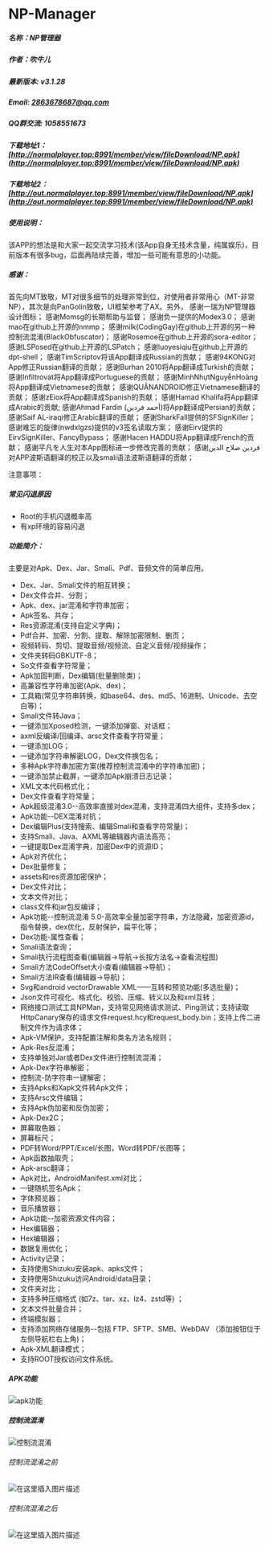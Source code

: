 # NP-Manager
##### 名称：NP管理器
##### 作者：吹牛儿
##### 最新版本: v3.1.28
##### Email: 2863678687@qq.com
##### QQ群交流: 1058551673
##### 下载地址1：[http://normalplayer.top:8991/member/view/fileDownload/NP.apk](http://normalplayer.top:8991/member/view/fileDownload/NP.apk)
##### 下载地址2：[http://out.normalplayer.top:8991/member/view/fileDownload/NP.apk](http://out.normalplayer.top:8991/member/view/fileDownload/NP.apk)
##### 使用说明：

该APP的想法是和大家一起交流学习技术(该App自身无技术含量，纯属娱乐)，目前版本有很多bug，后面再陆续完善，增加一些可能有意思的小功能。
##### 感谢：
首先向MT致敬，MT对很多细节的处理非常到位，对使用者非常用心（MT-非常NP），其次是向PanGolin致敬，UI框架参考了AX。另外，
感谢一瑞为NP管理器设计图标；
感谢Momsg的长期帮助与监督；
感谢负一提供的Modex3.0；
感谢mao在github上开源的nmmp；
感谢milk(CodingGay)在github上开源的另一种控制流混淆(BlackObfuscator)；
感谢Rosemoe在github上开源的sora-editor；
感谢LSPosed在github上开源的LSPatch；
感谢luoyesiqiu在github上开源的dpt-shell；
感谢TimScriptov将该App翻译成Russian的贡献；
感谢94KONG对App修正Russian翻译的贡献；
感谢Burhan 2010将App翻译成Turkish的贡献；
感谢Infiltrovat将App翻译成Portuguese的贡献；
感谢MinhNhựtNguyễnHoàng将App翻译成Vietnamese的贡献；
感谢QUÂNANDROID修正Vietnamese翻译的贡献；
感谢zEiox将App翻译成Spanish的贡献；
感谢Hamad Khalifa将App翻译成Arabic的贡献;
感谢Ahmad Fardin (أحمد فردین)将App翻译成Persian的贡献；
感谢Saif AL-iraqi修正Arabic翻译的贡献；
感谢SharkFall提供的SFSignKiller；
感谢难忘的旋律(nwdxlgzs)提供的v3签名读取方案；
感谢Eirv提供的EirvSignKiller、FancyBypass；
感谢Hacen HADDU将App翻译成French的贡献；
感谢平凡を人生对本App图标进一步修改完善的贡献；
感谢فردین صلاح الدین对APP波斯语翻译的校正以及smali语法波斯语翻译的贡献；

注意事项：

##### 常见闪退原因

* Root的手机闪退概率高
* 有xp环境的容易闪退

##### 功能简介：

主要是对Apk、Dex、Jar、Smali、Pdf、音频文件的简单应用。

* Dex、Jar、Smali文件的相互转换；
* Dex文件合并、分割；
* Apk、dex、jar混淆和字符串加密；
* Apk签名、共存；
* Res资源混淆(支持自定义字典)；
* Pdf合并、加密、分割、提取、解除加密限制、删页；
* 视频转码、剪切、提取音频/视频流、自定义音频/视频操作；
* 文件夹转码GBKUTF-8；
* So文件查看字符常量；
* Apk加固判断，Dex编辑(批量删除类)；
* 高兼容性字符串加密(Apk、dex)；
* 工具箱(常见字符串转换，如base64、des、md5、16进制、Unicode、去空白等)；
* Smali文件转Java；
* 一键添加Xposed检测，一键添加弹窗、对话框；
* axml反编译/回编译、arsc文件查看字符常量；
* 一键添加LOG；
* 一键添加字符串解密LOG，Dex文件换包名；
* 多种Apk字符串加密方案(推荐控制流混淆中的字符串加密)；
* 一键添加禁止截屏，一键添加Apk崩溃日志记录；
* XML文本代码格式化；
* Dex文件查看字符常量；
* Apk超级混淆3.0--高效率直接对dex混淆，支持混淆四大组件，支持多dex；
* Apk功能--DEX混淆对抗；
* Dex编辑Plus(支持搜索、编辑Smali和查看字符常量)；
* 支持Smali、Java、AXML等编辑器内语法高亮；
* 一键提取Dex混淆字典，加密Dex中的资源ID；
* Apk对齐优化；
* Dex批量修复；
* assets和res资源加密保护；
* Dex文件对比；
* 文本文件对比；
* class文件和jar包反编译；
* Apk功能--控制流混淆 5.0-高效率全量加密字符串，方法隐藏，加密资源id，指令替换，dex优化，反射保护，扁平化等；
* Dex功能-属性查看；
* Smali语法查询；
* Smali执行流程图查看(编辑器->导航->长按方法名->查看流程图)
* Smali方法CodeOffset大小查看(编辑器->导航)；
* Smali方法IR查看(编辑器->导航)；
* Svg和android vectorDrawable XML——互转和预览功能(多选批量)；
* Json文件可视化、格式化、校验、压缩、转义以及和xml互转；
* 网络接口测试工具NPMan，支持常见网络请求测试、Ping测试；支持读取HttpCanary保存的请求文件request.hcy和request_body.bin；支持上传二进制文件作为请求体；
* Apk-VM保护，支持配置注解和类名方法名规则；
* Apk-Res反混淆；
* 支持单独对Jar或者Dex文件进行控制流混淆；
* Apk-Dex字符串解密；
* 控制流-防字符串一键解密；
* 支持Apks和Xapk文件转Apk文件；
* 支持Arsc文件编辑；
* 支持Apk伪加密和反伪加密；
* Apk-Dex2C；
* 屏幕取色器；
* 屏幕标尺；
* PDF转Word/PPT/Excel/长图，Word转PDF/长图等；
* Apk函数抽取壳；
* Apk-arsc翻译；
* Apk对比，AndroidManifest.xml对比；
* 一键随机签名Apk；
* 字体预览器；
* 音乐播放器；
* Apk功能--加密资源文件内容；
* Hex编辑器；
* Hex编辑器；
* 数据复用优化；
* Activity记录；
* 支持使用Shizuku安装apk、apks文件；
* 支持使用Shizuku访问Android/data目录；
* 文件夹对比；
* 支持多种压缩格式 (如7z、tar、xz、lz4、zstd等) ；
* 文本文件批量合并；
* 终端模拟器；
* 支持添加网络存储服务--包括 FTP、SFTP、SMB、WebDAV （添加按钮位于左侧导航栏右上角)；
* Apk-XML翻译模式；
* 支持ROOT授权访问文件系统。

##### APK功能
![apk功能](https://img-blog.csdnimg.cn/6e0ac9825b8f429a8d8a71d857773351.jpeg#pic_center)


##### 控制流混淆
![控制流混淆](https://img-blog.csdnimg.cn/900674aee68f43f8ab4af30e3a403dfd.jpeg#pic_center)

###### 控制流混淆之前
![在这里插入图片描述](https://img-blog.csdnimg.cn/1340c06a75c34daba2e7267645fe1c93.jpeg#pic_center)

###### 控制流混淆之后
![在这里插入图片描述](https://img-blog.csdnimg.cn/e78889f7b35449b08887d9afd0e746ea.jpeg#pic_center)
